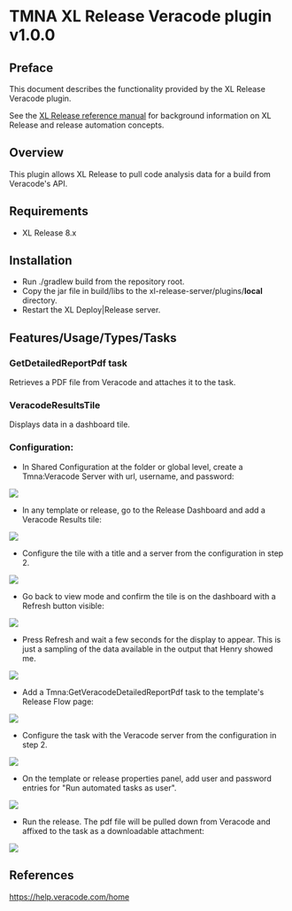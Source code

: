 # TMNA XL Release Veracode plugin v1.0.0

## Preface

This document describes the functionality provided by the XL Release Veracode plugin.

See the [XL Release reference manual](https://docs.xebialabs.com/xl-release) for background information on XL Release and release automation concepts.  

## Overview

This plugin allows XL Release to pull code analysis data for a build from Veracode's API.

## Requirements

* XL Release 8.x

## Installation

* Run ./gradlew build from the repository root.
* Copy the jar file in build/libs to the xl-release-server/plugins/__local__ directory.
* Restart the XL Deploy|Release server.

## Features/Usage/Types/Tasks

### GetDetailedReportPdf task
Retrieves a PDF file from Veracode and attaches it to the task.

### VeracodeResultsTile
Displays data in a dashboard tile.

### Configuration:

* In Shared Configuration at the folder or global level, create a Tmna:Veracode Server with url, username, and password:
 
![](images/server-config.png)
 
* In any template or release, go to the Release Dashboard and add a Veracode Results tile:
 
![](images/tile-config-1.png)
 
* Configure the tile with a title and a server from the configuration in step 2.
 
![](images/tile-config-2.png)
 
* Go back to view mode and confirm the tile is on the dashboard with a Refresh button visible:

![](images/tile-1.png) 
 
* Press Refresh and wait a few seconds for the display to appear.  This is just a sampling of the data available in the output that Henry showed me.
 
![](images/tile-2.png)

 
* Add a Tmna:GetVeracodeDetailedReportPdf task to the template's Release Flow page:
 
![](images/task-1.png)
 
* Configure the task with the Veracode server from the configuration in step 2.
 
![](images/task-2.png)
 
* On the template or release properties panel, add user and password entries for "Run automated tasks as user".
 
![](images/run-as-user.png)

* Run the release.  The pdf file will be pulled down from Veracode and affixed to the task as a downloadable attachment:

![](images/task-3.png)
 
## References

<https://help.veracode.com/home>

